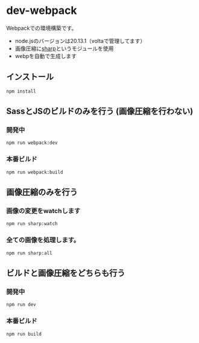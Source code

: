 # dev-webpack
Webpackでの環境構築です。
- node.jsのバージョンは20.13.1（voltaで管理してます）
- 画像圧縮に[sharp](https://sharp.pixelplumbing.com/)というモジュールを使用
- webpを自動で生成します
## インストール
```
npm install
```
## SassとJSのビルドのみを行う (画像圧縮を行わない)
### 開発中
```
npm run webpack:dev
```
### 本番ビルド
```
npm run webpack:build
```
## 画像圧縮のみを行う
### 画像の変更をwatchします
```
npm run sharp:watch
```
### 全ての画像を処理します。
```
npm run sharp:all
```
## ビルドと画像圧縮をどちらも行う
### 開発中
```
npm run dev
```
### 本番ビルド
```
npm run build
```
